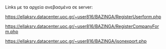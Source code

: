 Links με τα αρχεία ανεβασμένα σε server:

https://ellaksrv.datacenter.uoc.gr/~user816/BAZINGA/RegisterUserform.php

https://ellaksrv.datacenter.uoc.gr/~user816/BAZINGA/RegisterCompanyForm.php

https://ellaksrv.datacenter.uoc.gr/~user816/BAZINGA/jsonexport.php
